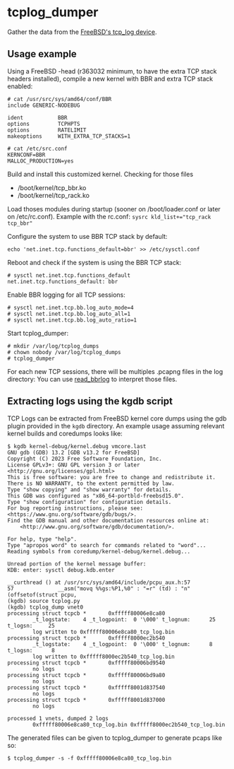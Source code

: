 # tcplog_dumper

Gather the data from the [FreeBSD's tcp_log device](https://reviews.freebsd.org/rS331347).

## Usage example

Using a FreeBSD -head (r363032 minimum, to have the extra TCP stack headers installed),
compile a new kernel with BBR and extra TCP stack enabled:
```
# cat /usr/src/sys/amd64/conf/BBR
include GENERIC-NODEBUG

ident           BBR
options         TCPHPTS
options         RATELIMIT
makeoptions     WITH_EXTRA_TCP_STACKS=1

# cat /etc/src.conf
KERNCONF=BBR
MALLOC_PRODUCTION=yes
```

Build and install this customized kernel.
Checking for those files
* /boot/kernel/tcp_bbr.ko
* /boot/kernel/tcp_rack.ko

Load thoses modules during startup (sooner on /boot/loader.conf or later on /etc/rc.conf).
Example with the rc.conf:
```sysrc kld_list+="tcp_rack tcp_bbr"```

Configure the system to use BBR TCP stack by default:
```
echo 'net.inet.tcp.functions_default=bbr' >> /etc/sysctl.conf
```

Reboot and check if the system is using the BBR TCP stack:
```
# sysctl net.inet.tcp.functions_default
net.inet.tcp.functions_default: bbr
```

Enable BBR logging for all TCP sessions:

```
# sysctl net.inet.tcp.bb.log_auto_mode=4
# sysctl net.inet.tcp.bb.log_auto_all=1
# sysctl net.inet.tcp.bb.log_auto_ratio=1
```

Start tcplog_dumper:

```
# mkdir /var/log/tcplog_dumps
# chown nobody /var/log/tcplog_dumps
# tcplog_dumper
```

For each new TCP sessions, there will be multiples .pcapng files in the log directory:
You can use [read_bbrlog](https://github.com/Netflix/read_bbrlog) to interpret those files.

## Extracting logs using the kgdb script

TCP Logs can be extracted from FreeBSD kernel core dumps using the gdb plugin
provided in the `kgdb` directory. An example usage assuming relevant kernel
builds and coredumps looks like:

    $ kgdb kernel-debug/kernel.debug vmcore.last
	GNU gdb (GDB) 13.2 [GDB v13.2 for FreeBSD]
	Copyright (C) 2023 Free Software Foundation, Inc.
	License GPLv3+: GNU GPL version 3 or later <http://gnu.org/licenses/gpl.html>
	This is free software: you are free to change and redistribute it.
	There is NO WARRANTY, to the extent permitted by law.
	Type "show copying" and "show warranty" for details.
	This GDB was configured as "x86_64-portbld-freebsd15.0".
	Type "show configuration" for configuration details.
	For bug reporting instructions, please see:
	<https://www.gnu.org/software/gdb/bugs/>.
	Find the GDB manual and other documentation resources online at:
		<http://www.gnu.org/software/gdb/documentation/>.

	For help, type "help".
	Type "apropos word" to search for commands related to "word"...
	Reading symbols from coredump/kernel-debug/kernel.debug...

	Unread portion of the kernel message buffer:
	KDB: enter: sysctl debug.kdb.enter

	__curthread () at /usr/src/sys/amd64/include/pcpu_aux.h:57
	57              __asm("movq %%gs:%P1,%0" : "=r" (td) : "n" (offsetof(struct pcpu,
	(kgdb) source tcplog.py
	(kgdb) tcplog_dump vnet0
	processing struct tcpcb *       0xfffff80006e8ca80
			_t_logstate:    4 _t_logpoint:  0 '\000' t_lognum:      25 t_logsn:     25
			log written to 0xfffff80006e8ca80_tcp_log.bin
	processing struct tcpcb *       0xfffff8000ec2b540
			_t_logstate:    4 _t_logpoint:  0 '\000' t_lognum:      8 t_logsn:      8
			log written to 0xfffff8000ec2b540_tcp_log.bin
	processing struct tcpcb *       0xfffff80006bd9540
			no logs
	processing struct tcpcb *       0xfffff80006bd9a80
			no logs
	processing struct tcpcb *       0xfffff8001d837540
			no logs
	processing struct tcpcb *       0xfffff8001d837000
			no logs

	processed 1 vnets, dumped 2 logs
			0xfffff80006e8ca80_tcp_log.bin 0xfffff8000ec2b540_tcp_log.bin


The generated files can be given to tcplog_dumper to generate pcaps like so:

	$ tcplog_dumper -s -f 0xfffff80006e8ca80_tcp_log.bin

